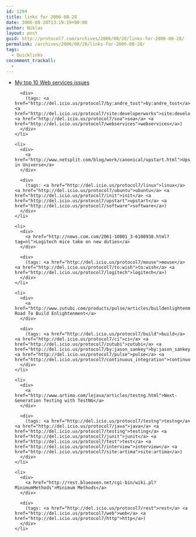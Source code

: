 ```yaml
---
id: 1294
title: links for 2006-08-28
date: 2006-08-28T13:19:19+00:00
author: Niklas
layout: post
guid: http://protocol7.com/archives/2006/08/28/links-for-2006-08-28/
permalink: /archives/2006/08/28/links-for-2006-08-28/
tags:
  - Quicklinks
cocomment_trackall:
  - 
---
```

<div class='microid-61fa8c60557dd0a7d146862e1801f86323b4b69d'>
  <ul>
    <li>
      <div>
        <a href="http://www-128.ibm.com/developerworks/websphere/techjournal/0608_col_tost/0608_col_tost.html?ca=drs-">My top 10 Web services issues</a>
      </div>
      
      <div>
        (tags: <a href="http://del.icio.us/protocol7/by:andre_tost">by:andre_tost</a> <a href="http://del.icio.us/protocol7/site:developerworks">site:developerworks</a> <a href="http://del.icio.us/protocol7/soa">soa</a> <a href="http://del.icio.us/protocol7/webservices">webservices</a>)
      </div>
    </li>
    
    <li>
      <div>
        <a href="http://www.netsplit.com/blog/work/canonical/upstart.html">Upstart in Universe</a>
      </div>
      
      <div>
        (tags: <a href="http://del.icio.us/protocol7/linux">linux</a> <a href="http://del.icio.us/protocol7/ubuntu">ubuntu</a> <a href="http://del.icio.us/protocol7/init">init</a> <a href="http://del.icio.us/protocol7/upstart">upstart</a> <a href="http://del.icio.us/protocol7/software">software</a>)
      </div>
    </li>
    
    <li>
      <div>
        <a href="http://news.com.com/2061-10801_3-6108938.html?tag=nl">Logitech mice take on new duties</a>
      </div>
      
      <div>
        (tags: <a href="http://del.icio.us/protocol7/mouse">mouse</a> <a href="http://del.icio.us/protocol7/to:wish">to:wish</a> <a href="http://del.icio.us/protocol7/logitech">logitech</a>)
      </div>
    </li>
    
    <li>
      <div>
        <a href="http://www.zutubi.com/products/pulse/articles/buildenlightenment/">The Road To Build Enlightenment</a>
      </div>
      
      <div>
        (tags: <a href="http://del.icio.us/protocol7/build">build</a> <a href="http://del.icio.us/protocol7/ci">ci</a> <a href="http://del.icio.us/protocol7/zutubi">zutubi</a> <a href="http://del.icio.us/protocol7/by:jason_sankey">by:jason_sankey</a> <a href="http://del.icio.us/protocol7/pulse">pulse</a> <a href="http://del.icio.us/protocol7/continuous_integration">continuous_integration</a>)
      </div>
    </li>
    
    <li>
      <div>
        <a href="http://www.artima.com/lejava/articles/testng.html">Next-Generation Testing with TestNG</a>
      </div>
      
      <div>
        (tags: <a href="http://del.icio.us/protocol7/testng">testng</a> <a href="http://del.icio.us/protocol7/java">java</a> <a href="http://del.icio.us/protocol7/testing">testing</a> <a href="http://del.icio.us/protocol7/junit">junit</a> <a href="http://del.icio.us/protocol7/test">test</a> <a href="http://del.icio.us/protocol7/interview">interview</a> <a href="http://del.icio.us/protocol7/site:artima">site:artima</a>)
      </div>
    </li>
    
    <li>
      <div>
        <a href="http://rest.blueoxen.net/cgi-bin/wiki.pl?MinimumMethods">Minimum Methods</a>
      </div>
      
      <div>
        (tags: <a href="http://del.icio.us/protocol7/rest">rest</a> <a href="http://del.icio.us/protocol7/web">web</a> <a href="http://del.icio.us/protocol7/http">http</a>)
      </div>
    </li>
  </ul>
</div>